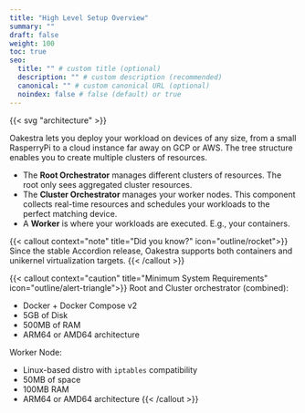 ```yaml
---
title: "High Level Setup Overview"
summary: ""
draft: false
weight: 100
toc: true
seo:
  title: "" # custom title (optional)
  description: "" # custom description (recommended)
  canonical: "" # custom canonical URL (optional)
  noindex: false # false (default) or true
---
```


{{< svg "architecture" >}}

Oakestra lets you deploy your workload on devices of any size, from a small RasperryPi to a cloud instance far away on GCP or AWS. The tree structure enables you to create multiple clusters of resources.

* The **Root Orchestrator** manages different clusters of resources. The root only sees aggregated cluster resources.
* The **Cluster Orchestrator** manages your worker nodes. This component collects real-time resources and schedules your workloads to the perfect matching device.
* A **Worker** is where your workloads are executed. E.g., your containers. 

{{< callout context="note" title="Did you know?" icon="outline/rocket">}} Since the stable Accordion release, Oakestra supports both containers and unikernel virtualization targets. {{< /callout >}}


{{< callout context="caution" title="Minimum System Requirements" icon="outline/alert-triangle">}}
Root and Cluster orchestrator (combined):
- Docker + Docker Compose v2
- 5GB of Disk
- 500MB of RAM
- ARM64 or AMD64 architecture

Worker Node:
- Linux-based distro with `iptables` compatibility 
- 50MB of space
- 100MB RAM
- ARM64 or AMD64 architecture
{{< /callout >}}
